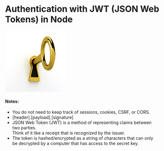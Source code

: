 # Authentication with JWT (JSON Web Tokens) in Node

<img src="https://github.com/jayceazua/authJWT/blob/master/jwt-auth.jpg" width="200" height="200"/>

#### Notes:
- You do not need to keep track of sessions, cookies, CSRF, or CORS.
- [header].[payload].[signature]
- JSON Web Token (JWT) is a method of representing claims between two parties. <br>
    Think of it like a receipt that is recognized by the issuer.
- The token is hashed/encrypted as a string of characters that can only be decrypted by a computer that has access to the secret key.
